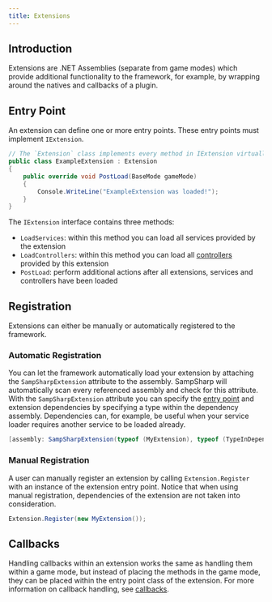 ```yaml
---
title: Extensions
---
```


Introduction
------------
Extensions are .NET Assemblies (separate from game modes) which provide additional functionality to the framework, for example, by wrapping around the natives and callbacks of a plugin.

Entry Point
-----------
An extension can define one or more entry points. These entry points must implement `IExtension`.

``` c#
// The `Extension` class implements every method in IExtension virtually. This way you can override just the methods you need.
public class ExampleExtension : Extension
{
    public override void PostLoad(BaseMode gameMode)
    {
        Console.WriteLine("ExampleExtension was loaded!");
    }
}
```

The `IExtension` interface contains three methods:

- `LoadServices`: within this method you can load all services provided by the extension
- `LoadControllers`: within this method you can load all [controllers](controllers) provided by this extension
- `PostLoad`: perform additional actions after all extensions, services and controllers have been loaded

Registration
------------
Extensions can either be manually or automatically registered to the framework.

### Automatic Registration
You can let the framework automatically load your extension by attaching the `SampSharpExtension` attribute to the assembly. SampSharp will automatically scan every referenced assembly and check for this attribute. With the `SampSharpExtension` attribute you can specify the [entry point](#entry-point) and extension dependencies by specifying a type within the dependency assembly. Dependencies can, for example, be useful when your service loader requires another service to be loaded already.

``` c#
[assembly: SampSharpExtension(typeof (MyExtension), typeof (TypeInDependencyA), typeof (TypeInDependencyB))]
```

### Manual Registration
A user can manually register an extension by calling `Extension.Register` with an instance of the extension entry point. Notice that when using manual registration, dependencies of the extension are not taken into consideration.

``` c#
Extension.Register(new MyExtension());
```

Callbacks
---------
Handling callbacks within an extension works the same as handling them within a game mode, but instead of placing the methods in the game mode, they can be placed within the entry point class of the extension. For more information on callback handling, see [callbacks](callbacks).